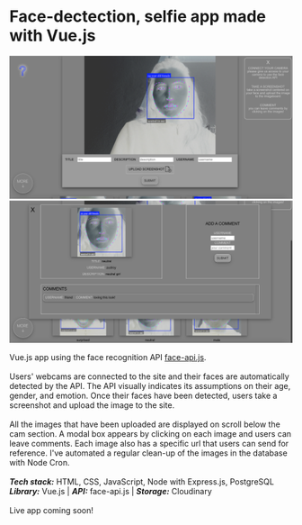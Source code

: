 # Face-dectection, selfie app made with Vue.js

![screenshot 1](screenshot_imageboard-1.png)
![screenshot 1](screenshot_imageboard-2.png)

Vue.js app using the face recognition API [face-api.js](https://github.com/justadudewhohacks/face-api.js). 
<br /><br />
Users' webcams are connected to the site and their faces are automatically detected by the API.
The API visually indicates its assumptions on their age, gender, and emotion. Once their faces
have been detected, users take a screenshot and upload the image to the site. 
<br /> <br />
All the images that have been uploaded are displayed on scroll below the cam section. A modal box appears by clicking on each image and users can leave comments. Each image also has a specific url that users can send for reference.
I've automated a regular clean-up of the images in the database with Node Cron.
<br /><br />
___Tech stack:___ HTML, CSS, JavaScript, Node with Express.js, PostgreSQL <br />
***Library:*** Vue.js | ***API:*** face-api.js | ***Storage:*** Cloudinary
<br /><br />
Live app coming soon!
